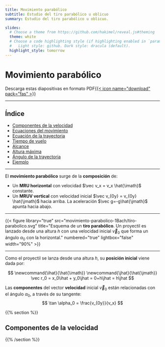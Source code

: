 ```yaml
---
title: Movimiento parabólico
subtitle: Estudio del tiro parabólico u oblicuo
summary: Estudio del tiro parabólico u oblicuo.

slides:
  # Choose a theme from https://github.com/hakimel/reveal.js#theming
  theme: white
  # Choose a code highlighting style (if highlighting enabled in `params.toml`)
  #   Light style: github. Dark style: dracula (default).
  highlight_style: tomorrow
---
```


# Movimiento parabólico

Descarga estas diapositivas en formato PDF[{{< icon name="download" pack="fas" >}}](?print-pdf#)

---

## Índice

- [Componentes de la velocidad](#/2)
- [Ecuaciones del movimiento](#/3)
- [Ecuación de la trayectoria](#/4)
- [Tiempo de vuelo](#/5)
- [Alcance](#/6)
- [Altura máxima](#/7)
- [Ángulo de la trayectoria](#/8)
- [Ejemplo](#/9)

---

El **movimiento parabólico** surge de la **composición** de:

- Un **MRU horizontal** con velocidad $\vec v_x = v_x \hat{\imath}$ constante.
- Un **MRUV vertical** con velocidad inicial $\vec v_{0y} = v_{0y} \hat{\jmath}$ hacia arriba. La aceleración $\vec g=-g\hat{\jmath}$ apunta hacia abajo.

---

{{< figure library="true" src="movimiento-parabolico-1Bach/tiro-parabolico.svg" title="Esquema de un **tiro parabólico**. Un proyectil es lanzado desde una altura $h$ con una velocidad inicial $\vec v_0$ que forma un ángulo $\alpha_0$ con la horizontal." numbered="true" lightbox="false" width="90%" >}}

---

Como el proyectil se lanza desde una altura $h$, su __posición inicial__ viene dada por:

$$
\newcommand{\ihat}{\hat{\imath}}
\newcommand{\jhat}{\hat{\jmath}}
\vec r_0 = x_0\ihat + y_0\jhat = 0+h\jhat = h\jhat
$$

Las **componentes** del vector **velocidad** inicial $\vec v_0$ están relacionadas con el ángulo $\alpha_0$, a través de su tangente:
$$
\tan \alpha_0 = \frac{v_{0y}}{v_x}
$$

{{% section %}}

## Componentes de la velocidad



{{% /section %}}